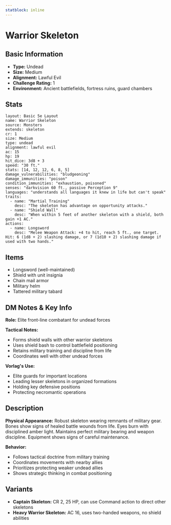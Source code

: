 ```yaml
---
statblock: inline
---
```

# Warrior Skeleton

## Basic Information
- **Type:** Undead
- **Size:** Medium
- **Alignment:** Lawful Evil
- **Challenge Rating:** 1
- **Environment:** Ancient battlefields, fortress ruins, guard chambers

## Stats
```statblock
layout: Basic 5e Layout
name: Warrior Skeleton
source: Monsters
extends: skeleton
cr: 1
size: Medium
type: undead
alignment: lawful evil
ac: 15
hp: 19
hit_dice: 3d8 + 3
speed: "30 ft."
stats: [14, 12, 12, 6, 8, 5]
damage_vulnerabilities: "bludgeoning"
damage_immunities: "poison"
condition_immunities: "exhaustion, poisoned"
senses: "darkvision 60 ft., passive Perception 9"
languages: "understands all languages it knew in life but can't speak"
traits:
  - name: "Martial Training"
    desc: "The skeleton has advantage on opportunity attacks."
  - name: "Shield Wall"
    desc: "When within 5 feet of another skeleton with a shield, both gain +1 AC."
actions:
  - name: Longsword
    desc: "Melee Weapon Attack: +4 to hit, reach 5 ft., one target. Hit: 6 (1d8 + 2) slashing damage, or 7 (1d10 + 2) slashing damage if used with two hands."
```

## Items
- Longsword (well-maintained)
- Shield with unit insignia
- Chain mail armor
- Military helm
- Tattered military tabard

## DM Notes & Key Info
**Role:** Elite front-line combatant for undead forces

**Tactical Notes:**
- Forms shield walls with other warrior skeletons
- Uses shield bash to control battlefield positioning
- Retains military training and discipline from life
- Coordinates well with other undead forces

**Vorlag's Use:**
- Elite guards for important locations
- Leading lesser skeletons in organized formations
- Holding key defensive positions
- Protecting necromantic operations

## Description
**Physical Appearance:**
Robust skeleton wearing remnants of military gear. Bones show signs of healed battle wounds from life. Eyes burn with disciplined amber light. Maintains perfect military bearing and weapon discipline. Equipment shows signs of careful maintenance.

**Behavior:**
- Follows tactical doctrine from military training
- Coordinates movements with nearby allies
- Prioritizes protecting weaker undead allies
- Shows strategic thinking in combat positioning

## Variants
- **Captain Skeleton:** CR 2, 25 HP, can use Command action to direct other skeletons
- **Heavy Warrior Skeleton:** AC 16, uses two-handed weapons, no shield abilities